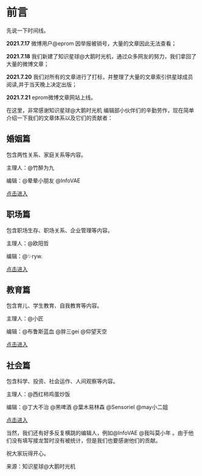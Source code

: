 # 前言

先说一下时间线。

**2021.7.17** 微博用户@eprom 因举报被销号，大量的文章因此无法查看；

**2021.7.18** 我们新建了知识星球@大鹅时光机，通过众多网友的努力，我们拿回了大量的微博文章；

**2021.7.20** 我们对所有的文章进行了打标，并整理了大量的文章索引供星球成员阅读,并于当天晚上决定出版；

**2021.7.21** eprom微博文章网站上线。

在这里，非常感谢知识星球@大鹅时光机 编辑部小伙伴们的辛勤劳作，现在简单介绍一下我们的文章体系以及它们的贡献者：

## 婚姻篇   
包含两性关系、家庭关系等内容。

主理人：@竹醉为九 

编辑：@晕晕小朋友 @InfoVAE 

[点击进入](/婚姻篇/contents-of-marriage)

## 职场篇   
包含职场生存、职场关系、企业管理等内容。

主理人：@欧阳哲 

编辑：@✨ryw. 

[点击进入](/职场篇/contents-of-work)

## 教育篇   
包含育儿、学生教育、自我教育等内容。

主理人：@小匠 

编辑：@布鲁斯蓝血 @胖三gei @仰望天空 

[点击进入](/教育篇/contents-of-education)

## 社会篇   
包含科学、投资、社会运作、人间观察等内容。

主理人：@西红柿鸡蛋炒饭 

编辑：@丁大不治 @黑啤酒 @葉木易林森 @Sensoriel @may小二姐 

[点击进入](/社会篇/contents-of-social)

当然，我们还有好多反复横跳的编辑人，例如@InfoVAE @我叫莫小年 。由于他们没有填写接龙暂时没有被统计，但是我们也要感谢他们的贡献。

祝大家玩得开心。

来源：知识星球@大鹅时光机
